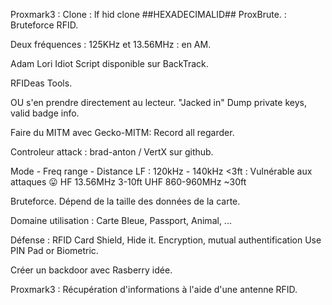 Proxmark3 : Clone : lf hid clone ##HEXADECIMALID##
ProxBrute. : Bruteforce RFID.

Deux fréquences : 
125KHz et 13.56MHz : en AM.

Adam Lori Idiot Script disponible sur BackTrack.

RFIDeas Tools. 

OU s'en prendre directement au lecteur. "Jacked in"
Dump private keys, valid badge info.

Faire du MITM avec Gecko-MITM: Record all regarder.

Controleur attack : brad-anton / VertX sur github.

Mode - Freq range - Distance
LF : 120kHz - 140kHz <3ft : Vulnérable aux attaques 😛️
HF 13.56MHz 3-10ft
UHF 860-960MHz ~30ft

Bruteforce. Dépend de la taille des données de la carte.

Domaine utilisation : Carte Bleue, Passport, Animal, ...

Défense : 
RFID Card Shield, Hide it.
Encryption, mutual authentification
Use PIN Pad or Biometric.

Créer un backdoor avec Rasberry idée.

Proxmark3 : Récupération d'informations à l'aide d'une antenne RFID.



